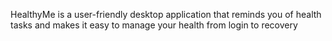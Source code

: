 HealthyMe is a user-friendly desktop application that reminds you of health tasks and makes it easy to manage your health from login to recovery



